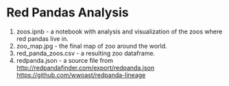 # Red Pandas Analysis

1. zoos.ipnb - a notebook with analysis and visualization of the zoos where red pandas live in.
2. zoo_map.jpg - the final map of zoo around the world.
3. red_panda_zoos.csv - a resulting zoo dataframe.
4. redpanda.json - a source file from http://redpandafinder.com/export/redpanda.json
https://github.com/wwoast/redpanda-lineage
